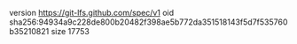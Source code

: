 version https://git-lfs.github.com/spec/v1
oid sha256:94934a9c228de800b20482f398ae5b772da351518143f5d7f535760b35210821
size 17753

